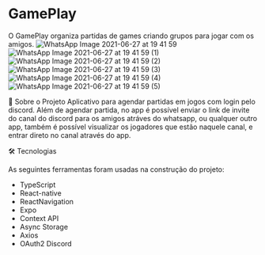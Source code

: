 # GamePlay

O GamePlay organiza partidas de games criando grupos para jogar com os amigos.
![WhatsApp Image 2021-06-27 at 19 41 59](https://user-images.githubusercontent.com/46009742/124188459-ac433500-da95-11eb-8570-14328986f873.jpeg)
![WhatsApp Image 2021-06-27 at 19 41 59 (1)](https://user-images.githubusercontent.com/46009742/124188392-97ff3800-da95-11eb-8de8-308767be1c6d.jpeg)
![WhatsApp Image 2021-06-27 at 19 41 59 (2)](https://user-images.githubusercontent.com/46009742/124188424-a188a000-da95-11eb-95aa-7208e000a83f.jpeg)
![WhatsApp Image 2021-06-27 at 19 41 59 (3)](https://user-images.githubusercontent.com/46009742/124188440-a5b4bd80-da95-11eb-8009-79c8f7750784.jpeg)
![WhatsApp Image 2021-06-27 at 19 41 59 (4)](https://user-images.githubusercontent.com/46009742/124188515-bd8c4180-da95-11eb-90c2-bbd7b5b6219e.jpeg)
![WhatsApp Image 2021-06-27 at 19 41 59 (5)](https://user-images.githubusercontent.com/46009742/124188521-bf560500-da95-11eb-823e-000e60d2a462.jpeg)

💭 Sobre o Projeto
Aplicativo para agendar partidas em jogos com login pelo discord. Além de agendar partida, no app é possível enviar o link de invite do canal do discord para os amigos atráves
do whatsapp, ou qualquer outro app, também é possível visualizar os jogadores que estão naquele canal, e entrar direto no canal através do app. 

🛠 Tecnologias

As seguintes ferramentas foram usadas na construção do projeto:

- TypeScript
- React-native
- ReactNavigation
- Expo
- Context API
- Async Storage
- Axios
- OAuth2 Discord
